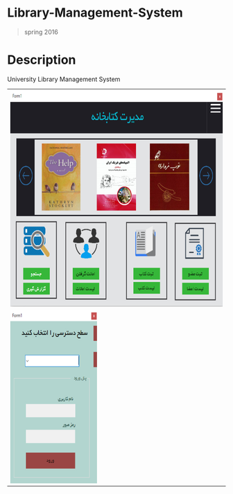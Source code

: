 # Library-Management-System
>spring 2016
# Description
University Library Management System


<table style="width:100%">
  <tr>
    <td><img src="https://github.com/JaberBabaki/Library-Management-System/blob/master/LIbrariyUni/Res/1.jpg" width="500" height="500" /></td>
    
  </tr>
  <tr>
  <td><img src="https://github.com/JaberBabaki/Library-Management-System/blob/master/LIbrariyUni/Res/2.jpg" width="200" height="400" /></td>
  </tr>
</table>
